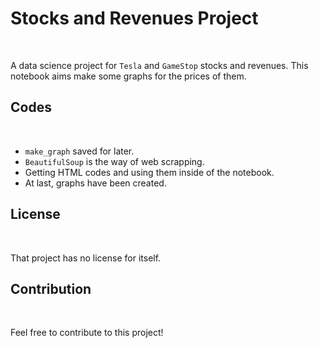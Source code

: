 # Stocks and Revenues Project
<br>

A data science project for <code>Tesla</code> and <code>GameStop</code> stocks and revenues. This notebook aims make some graphs for the prices of them.

## Codes
<br>

* <code>make_graph</code> saved for later.
* <code>BeautifulSoup</code> is the way of web scrapping.
* Getting HTML codes and using them inside of the notebook.
* At last, graphs have been created.

## License
<br>

That project has no license for itself.

## Contribution
<br>

Feel free to contribute to this project!
